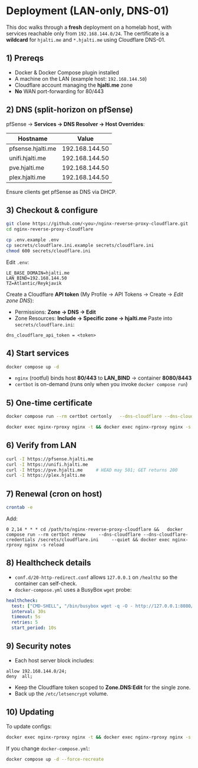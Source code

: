 # Deployment (LAN-only, DNS-01)

This doc walks through a **fresh** deployment on a homelab host, with services reachable only from
`192.168.144.0/24`. The certificate is a **wildcard** for `hjalti.me` and `*.hjalti.me` using Cloudflare DNS-01.

## 1) Prereqs

- Docker & Docker Compose plugin installed
- A machine on the LAN (example host: `192.168.144.50`)
- Cloudflare account managing the **hjalti.me** zone
- **No** WAN port-forwarding for 80/443

## 2) DNS (split-horizon on pfSense)

pfSense → **Services → DNS Resolver → Host Overrides**:

| Hostname             | Value             |
|----------------------|-------------------|
| pfsense.hjalti.me    | 192.168.144.50    |
| unifi.hjalti.me      | 192.168.144.50    |
| pve.hjalti.me        | 192.168.144.50    |
| plex.hjalti.me       | 192.168.144.50    |

Ensure clients get pfSense as DNS via DHCP.

## 3) Checkout & configure

```bash
git clone https://github.com/<you>/nginx-reverse-proxy-cloudflare.git
cd nginx-reverse-proxy-cloudflare

cp .env.example .env
cp secrets/cloudflare.ini.example secrets/cloudflare.ini
chmod 600 secrets/cloudflare.ini
```

Edit `.env`:
```
LE_BASE_DOMAIN=hjalti.me
LAN_BIND=192.168.144.50
TZ=Atlantic/Reykjavik
```

Create a Cloudflare **API token** (My Profile → API Tokens → Create → *Edit zone DNS*):
- Permissions: **Zone → DNS → Edit**
- Zone Resources: **Include → Specific zone → hjalti.me**
Paste into `secrets/cloudflare.ini`:
```
dns_cloudflare_api_token = <token>
```

## 4) Start services

```bash
docker compose up -d
```

- `nginx` (rootful) binds host **80/443** to **LAN_BIND** → container **8080/8443**
- `certbot` is on-demand (runs only when you invoke `docker compose run`)

## 5) One-time certificate

```bash
docker compose run --rm certbot certonly   --dns-cloudflare --dns-cloudflare-credentials /secrets/cloudflare.ini   -d hjalti.me -d '*.hjalti.me'   --agree-tos --email you@hjalti.me --no-eff-email --non-interactive

docker exec nginx-rproxy nginx -t && docker exec nginx-rproxy nginx -s reload
```

## 6) Verify from LAN

```bash
curl -I https://pfsense.hjalti.me
curl -I https://unifi.hjalti.me
curl -I https://pve.hjalti.me     # HEAD may 501; GET returns 200
curl -I https://plex.hjalti.me
```

## 7) Renewal (cron on host)

```bash
crontab -e
```
Add:
```
0 2,14 * * * cd /path/to/nginx-reverse-proxy-cloudflare &&   docker compose run --rm certbot renew     --dns-cloudflare --dns-cloudflare-credentials /secrets/cloudflare.ini     --quiet && docker exec nginx-rproxy nginx -s reload
```

## 8) Healthcheck details

- `conf.d/20-http-redirect.conf` allows `127.0.0.1` on `/healthz` so the container can self-check.
- `docker-compose.yml` uses a BusyBox `wget` probe:
```yaml
healthcheck:
  test: ["CMD-SHELL", "/bin/busybox wget -q -O - http://127.0.0.1:8080/healthz >/dev/null 2>&1 || exit 1"]
  interval: 30s
  timeout: 5s
  retries: 5
  start_period: 10s
```

## 9) Security notes

- Each host server block includes:
```
allow 192.168.144.0/24;
deny  all;
```
- Keep the Cloudflare token scoped to **Zone.DNS:Edit** for the single zone.
- Back up the `/etc/letsencrypt` volume.

## 10) Updating

To update configs:
```bash
docker exec nginx-rproxy nginx -t && docker exec nginx-rproxy nginx -s reload
```
If you change `docker-compose.yml`:
```bash
docker compose up -d --force-recreate
```
